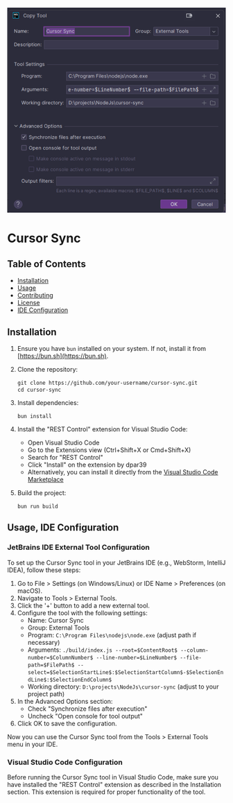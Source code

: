 ![Project Image](./img.png)

# Cursor Sync

## Table of Contents

- [Installation](#installation)
- [Usage](#usage)
- [Contributing](#contributing)
- [License](#license)
- [IDE Configuration](#ide-configuration)

## Installation

1. Ensure you have `bun` installed on your system. If not, install it from [https://bun.sh](https://bun.sh).

2. Clone the repository:
   ```
   git clone https://github.com/your-username/cursor-sync.git
   cd cursor-sync
   ```

3. Install dependencies:
   ```
   bun install
   ```

4. Install the "REST Control" extension for Visual Studio Code:
   - Open Visual Studio Code
   - Go to the Extensions view (Ctrl+Shift+X or Cmd+Shift+X)
   - Search for "REST Control"
   - Click "Install" on the extension by dpar39
   - Alternatively, you can install it directly from the [Visual Studio Code Marketplace](https://marketplace.visualstudio.com/items?itemName=dpar39.vscode-rest-control)

5. Build the project:
   ```
   bun run build
   ```

## Usage, IDE Configuration

### JetBrains IDE External Tool Configuration

To set up the Cursor Sync tool in your JetBrains IDE (e.g., WebStorm, IntelliJ IDEA), follow these steps:

1. Go to File > Settings (on Windows/Linux) or IDE Name > Preferences (on macOS).
2. Navigate to Tools > External Tools.
3. Click the '+' button to add a new external tool.
4. Configure the tool with the following settings:
   - Name: Cursor Sync
   - Group: External Tools
   - Program: `C:\Program Files\nodejs\node.exe` (adjust path if necessary)
   - Arguments: `./build/index.js --root=$ContentRoot$ --column-number=$ColumnNumber$ --line-number=$LineNumber$ --file-path=$FilePath$ --select=$SelectionStartLine$:$SelectionStartColumn$-$SelectionEndLine$:$SelectionEndColumn$`
   - Working directory: `D:\projects\NodeJs\cursor-sync` (adjust to your project path)
5. In the Advanced Options section:
   - Check "Synchronize files after execution"
   - Uncheck "Open console for tool output"
6. Click OK to save the configuration.

Now you can use the Cursor Sync tool from the Tools > External Tools menu in your IDE.

### Visual Studio Code Configuration

Before running the Cursor Sync tool in Visual Studio Code, make sure you have installed the "REST Control" extension as described in the Installation section. This extension is required for proper functionality of the tool.
